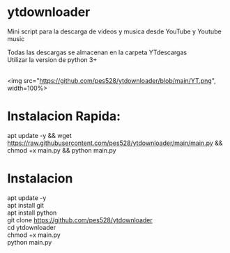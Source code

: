 # ytdownloader
<p>Mini script para la descarga de videos y musica desde YouTube y Youtube music</p>
Todas las descargas se almacenan en la carpeta YTdescargas<br>
Utilizar la version de python 3+<br>
<br>

<img src="https://github.com/pes528/ytdownloader/blob/main/YT.png", width=100%>
<br>



# Instalacion Rapida:

apt update -y && wget https://raw.githubusercontent.com/pes528/ytdownloader/main/main.py && chmod +x main.py && python main.py

# Instalacion
apt update -y<br>
apt install git<br>
apt install python<br>
git clone https://github.com/pes528/ytdownloader<br>
cd ytdownloader<br>
chmod +x main.py<br>
python main.py<br>
